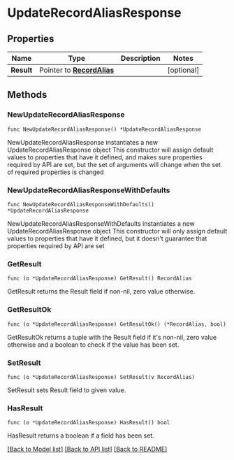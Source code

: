 # UpdateRecordAliasResponse

## Properties

Name | Type | Description | Notes
------------ | ------------- | ------------- | -------------
**Result** | Pointer to [**RecordAlias**](RecordAlias.md) |  | [optional] 

## Methods

### NewUpdateRecordAliasResponse

`func NewUpdateRecordAliasResponse() *UpdateRecordAliasResponse`

NewUpdateRecordAliasResponse instantiates a new UpdateRecordAliasResponse object
This constructor will assign default values to properties that have it defined,
and makes sure properties required by API are set, but the set of arguments
will change when the set of required properties is changed

### NewUpdateRecordAliasResponseWithDefaults

`func NewUpdateRecordAliasResponseWithDefaults() *UpdateRecordAliasResponse`

NewUpdateRecordAliasResponseWithDefaults instantiates a new UpdateRecordAliasResponse object
This constructor will only assign default values to properties that have it defined,
but it doesn't guarantee that properties required by API are set

### GetResult

`func (o *UpdateRecordAliasResponse) GetResult() RecordAlias`

GetResult returns the Result field if non-nil, zero value otherwise.

### GetResultOk

`func (o *UpdateRecordAliasResponse) GetResultOk() (*RecordAlias, bool)`

GetResultOk returns a tuple with the Result field if it's non-nil, zero value otherwise
and a boolean to check if the value has been set.

### SetResult

`func (o *UpdateRecordAliasResponse) SetResult(v RecordAlias)`

SetResult sets Result field to given value.

### HasResult

`func (o *UpdateRecordAliasResponse) HasResult() bool`

HasResult returns a boolean if a field has been set.


[[Back to Model list]](../README.md#documentation-for-models) [[Back to API list]](../README.md#documentation-for-api-endpoints) [[Back to README]](../README.md)


